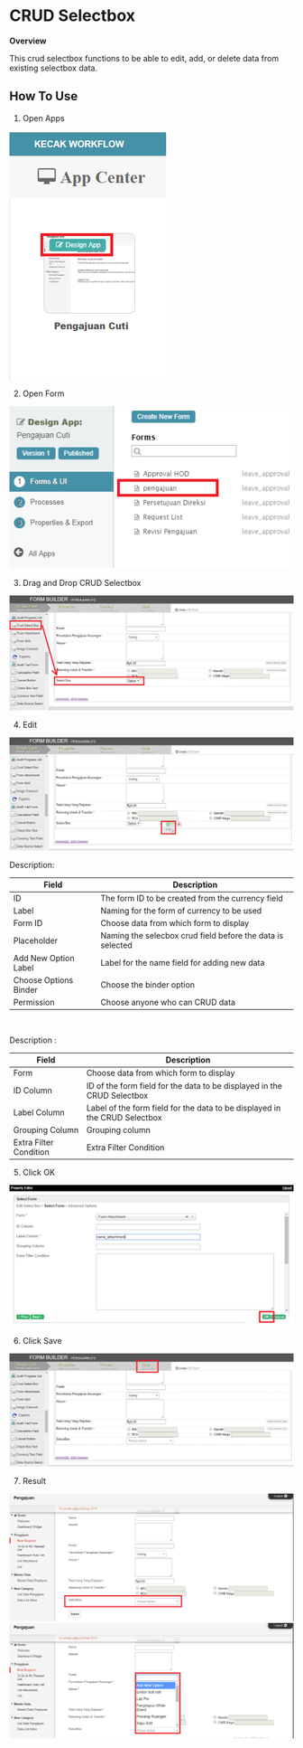 # CRUD Selectbox

**Overview**

This crud selectbox functions to be able to edit, add, or delete data from existing selectbox data.

## How To Use

1. Open Apps

<img src = "https://raw.githubusercontent.com/kinnara-digital-studio/kecak-workflow/master/docs/assets/crud_openApps.png" alt = "" />


2. Open Form

<img src = "https://raw.githubusercontent.com/kinnara-digital-studio/kecak-workflow/master/docs/assets/crud_openForm.png" alt = "" />


3. Drag and Drop CRUD Selectbox

<img src = "https://raw.githubusercontent.com/kinnara-digital-studio/kecak-workflow/master/docs/assets/crud_dragDrop.png" alt = "" />


4. Edit

<img src = "https://raw.githubusercontent.com/kinnara-digital-studio/kecak-workflow/master/docs/assets/crud_edit.png" alt = "" />

Description:

|Field|Description|
|-|-|
|ID|The form ID to be created from the currency field|
|Label|Naming for the form of currency to be used|
|Form ID|Choose data from which form to display|
|Placeholder|Naming the selecbox crud field before the data is selected|
|Add New Option Label|Label for the name field for adding new data|
|Choose Options Binder|Choose the binder option|
|Permission|Choose anyone who can CRUD data|

<img src = "https://raw.githubusercontent.com/kinnara-digital-studio/kecak-workflow/master/docs/assets/.png" alt = "" />

Description :

|Field|Description|
|-|-|
|Form|Choose data from which form to display|
|ID Column|ID of the form field for the data to be displayed in the CRUD Selectbox|
|Label Column|Label of the form field for the data to be displayed in the CRUD Selectbox|
|Grouping Column|Grouping column|
|Extra Filter Condition|Extra Filter Condition|

5. Click OK

<img src = "https://raw.githubusercontent.com/kinnara-digital-studio/kecak-workflow/master/docs/assets/crud_ok.png" alt = "" />


6. Click Save

<img src = "https://raw.githubusercontent.com/kinnara-digital-studio/kecak-workflow/master/docs/assets/crud_save.png" alt = "" />


7. Result

<img src = "https://raw.githubusercontent.com/kinnara-digital-studio/kecak-workflow/master/docs/assets/crud_result1.png" alt = "" />

<img src = "https://raw.githubusercontent.com/kinnara-digital-studio/kecak-workflow/master/docs/assets/crud_result.png" alt = "" />

